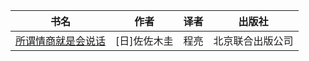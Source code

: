 
书名|作者|译者|出版社
-|-|-|-
[所谓情商就是会说话](https://fliphtml5.com/nhuof/sbyc/21._%E6%89%80%E8%B0%93%E6%83%85%E5%95%86%E9%AB%98%EF%BC%8C%E5%B0%B1%E6%98%AF%E4%BC%9A%E8%AF%B4%E8%AF%9D/)|[日]佐佐木圭|程亮|北京联合出版公司
